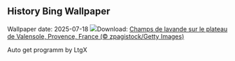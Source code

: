 ## History Bing Wallpaper
Wallpaper date: 2025-07-18
![](https://www.bing.com/th?id=OHR.FranceLavender_FR-CA9093212384_UHD.jpg&w=1000)Download: [Champs de lavande sur le plateau de Valensole, Provence, France (© zpagistock/Getty Images)](https://www.bing.com/th?id=OHR.FranceLavender_FR-CA9093212384_UHD.jpg)

Auto get programm by LtgX
